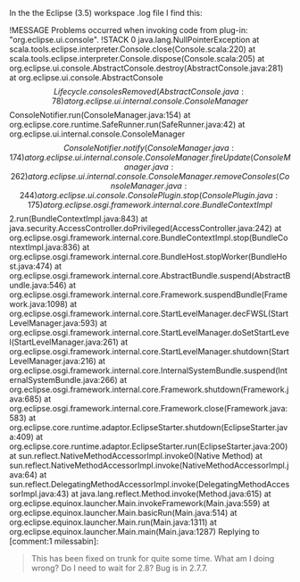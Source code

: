 In the the Eclipse (3.5) workspace .log file I find this:

!MESSAGE Problems occurred when invoking code from plug-in: "org.eclipse.ui.console".
!STACK 0
java.lang.NullPointerException
	at scala.tools.eclipse.interpreter.Console.close(Console.scala:220)
	at scala.tools.eclipse.interpreter.Console.dispose(Console.scala:205)
	at org.eclipse.ui.console.AbstractConsole.destroy(AbstractConsole.java:281)
	at org.eclipse.ui.console.AbstractConsole$$Lifecycle.consolesRemoved(AbstractConsole.java:78)
	at org.eclipse.ui.internal.console.ConsoleManager$$ConsoleNotifier.run(ConsoleManager.java:154)
	at org.eclipse.core.runtime.SafeRunner.run(SafeRunner.java:42)
	at org.eclipse.ui.internal.console.ConsoleManager$$ConsoleNotifier.notify(ConsoleManager.java:174)
	at org.eclipse.ui.internal.console.ConsoleManager.fireUpdate(ConsoleManager.java:262)
	at org.eclipse.ui.internal.console.ConsoleManager.removeConsoles(ConsoleManager.java:244)
	at org.eclipse.ui.console.ConsolePlugin.stop(ConsolePlugin.java:175)
	at org.eclipse.osgi.framework.internal.core.BundleContextImpl$$2.run(BundleContextImpl.java:843)
	at java.security.AccessController.doPrivileged(AccessController.java:242)
	at org.eclipse.osgi.framework.internal.core.BundleContextImpl.stop(BundleContextImpl.java:836)
	at org.eclipse.osgi.framework.internal.core.BundleHost.stopWorker(BundleHost.java:474)
	at org.eclipse.osgi.framework.internal.core.AbstractBundle.suspend(AbstractBundle.java:546)
	at org.eclipse.osgi.framework.internal.core.Framework.suspendBundle(Framework.java:1098)
	at org.eclipse.osgi.framework.internal.core.StartLevelManager.decFWSL(StartLevelManager.java:593)
	at org.eclipse.osgi.framework.internal.core.StartLevelManager.doSetStartLevel(StartLevelManager.java:261)
	at org.eclipse.osgi.framework.internal.core.StartLevelManager.shutdown(StartLevelManager.java:216)
	at org.eclipse.osgi.framework.internal.core.InternalSystemBundle.suspend(InternalSystemBundle.java:266)
	at org.eclipse.osgi.framework.internal.core.Framework.shutdown(Framework.java:685)
	at org.eclipse.osgi.framework.internal.core.Framework.close(Framework.java:583)
	at org.eclipse.core.runtime.adaptor.EclipseStarter.shutdown(EclipseStarter.java:409)
	at org.eclipse.core.runtime.adaptor.EclipseStarter.run(EclipseStarter.java:200)
	at sun.reflect.NativeMethodAccessorImpl.invoke0(Native Method)
	at sun.reflect.NativeMethodAccessorImpl.invoke(NativeMethodAccessorImpl.java:64)
	at sun.reflect.DelegatingMethodAccessorImpl.invoke(DelegatingMethodAccessorImpl.java:43)
	at java.lang.reflect.Method.invoke(Method.java:615)
	at org.eclipse.equinox.launcher.Main.invokeFramework(Main.java:559)
	at org.eclipse.equinox.launcher.Main.basicRun(Main.java:514)
	at org.eclipse.equinox.launcher.Main.run(Main.java:1311)
	at org.eclipse.equinox.launcher.Main.main(Main.java:1287)
Replying to [comment:1 milessabin]:
> This has been fixed on trunk for quite some time.
What am I doing wrong? Do I need to wait for 2.8? Bug is in 2.7.7.
